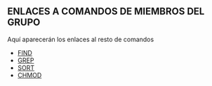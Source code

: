 ## ENLACES A COMANDOS DE MIEMBROS DEL GRUPO

Aquí aparecerán los enlaces al resto de comandos 

+ [FIND](https://github.com/JavierArnedo/manualLinux )
+ [GREP]()
+ [SORT](https://github.com/Carpetano/Manual )
+ [CHMOD](https://github.com/Angeeel04/manualLinux  )

